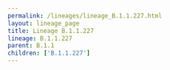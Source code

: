 ```yaml
---
permalink: /lineages/lineage_B.1.1.227.html
layout: lineage_page
title: Lineage B.1.1.227
lineage: B.1.1.227
parent: B.1.1
children: ['B.1.1.227']
---
```

